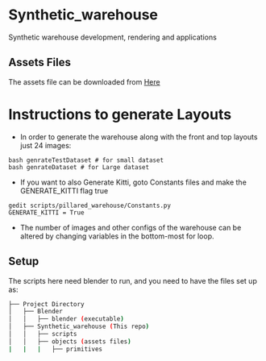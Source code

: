 # Synthetic_warehouse
Synthetic warehouse development, rendering and applications

## Assets Files

The assets file can be downloaded from <a href="https://drive.google.com/drive/folders/139RCGB8rS_euDu-1-zSx5acT5NrYqBTW?usp=sharing"> Here </a>

# Instructions to generate Layouts

* In order to generate the warehouse along with the front and top layouts just 24 images:
```
bash genrateTestDataset # for small dataset
bash genrateDataset # for Large dataset
```

* If you want to also Generate Kitti, goto Constants files and make the GENERATE_KITTI flag true
```
gedit scripts/pillared_warehouse/Constants.py
GENERATE_KITTI = True
```

* The number of images and other configs of the warehouse can be altered by changing variables in the bottom-most for loop.

## Setup
The scripts here need blender to run, and you need to have the files set up as:
```bash
├── Project Directory
│   ├── Blender
│   │   ├── blender (executable)
│   ├── Synthetic_warehouse (This repo)
│   │   ├── scripts
│   │   ├── objects (assets files)
|   |   |   ├── primitives
```